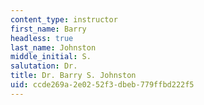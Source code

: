```yaml
---
content_type: instructor
first_name: Barry
headless: true
last_name: Johnston
middle_initial: S.
salutation: Dr.
title: Dr. Barry S. Johnston
uid: ccde269a-2e02-52f3-dbeb-779ffbd222f5
---
```

